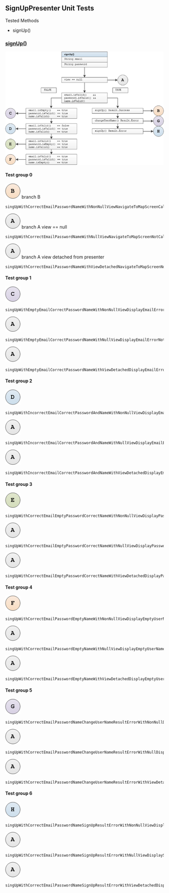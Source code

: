 ## SignUpPresenter Unit Tests

Tested Methods

-  signUp()



### <u>signUp()</u>



![](unit/sign_in_presenter_sign_up.png)





#### Test group 0	

![](unit/b.png)  branch B

```
singUpWithCorrectEmailPasswordNameWithNonNullViewNavigateToMapScreenCalled
```

![](unit/a.png)	branch A 	view == null

```
singUpWithCorrectEmailPasswordNameWithNullViewNavigateToMapScreenNotCalled
```

![](unit/a.png)	branch A	view detached from presenter

```
singUpWithCorrectEmailPasswordNameWithViewDetachedNavigateToMapScreenNotCalled
```



#### Test group 1

 ![](unit/c.png)

```
singUpWithEmptyEmailCorrectPasswordNameWithNonNullViewDisplayEmailErrorCalled
```

![](unit/a.png) 

```
singUpWithEmptyEmailCorrectPasswordNameWithNullViewDisplayEmailErrorNotCalled
```

![](unit/a.png) 

```
singUpWithEmptyEmailCorrectPasswordNameWithViewDetachedDisplayEmailErrorNotCalled
```



#### Test group 2

![](unit/d.png) 

```
singUpWithIncorrectEmailCorrectPasswordAndNameWithNonNullViewDisplayEmailErrorCalled
```

![](unit/a.png) 

```
singUpWithIncorrectEmailCorrectPasswordAndNameWithNullViewDisplayEmailErrorNotCalled
```

![](unit/a.png)  
```
singUpWithIncorrectEmailCorrectPasswordAndNameWithViewDetachedDisplayEmailErrorNotCalled
```



#### Test group 3

![](unit/e.png) 
```
singUpWithCorrectEmailEmptyPasswordCorrectNameWithNonNullViewDisplayPasswordErrorCalled
```
![](unit/a.png) 
```
singUpWithCorrectEmailEmptyPasswordCorrectNameWithNullViewDisplayPasswordErrorNotCalled
```
![](unit/a.png) 
```
singUpWithCorrectEmailEmptyPasswordCorrectNameWithViewDetachedDisplayPasswordErrorNotCalled
```



#### Test group 4

![](unit/f.png) 
```
singUpWithCorrectEmailPasswordEmptyNameWithNonNullViewDisplayEmptyUserNameErrorCalled
```
![](unit/a.png) 
```
singUpWithCorrectEmailPasswordEmptyNameWithNullViewDisplayEmptyUserNameErrorNotCalled
```
![](unit/a.png) 
```
singUpWithCorrectEmailPasswordEmptyNameWithViewDetachedDisplayEmptyUserNameErrorNotCalled
```



#### Test group 5

![](unit/g.png) 
```
singUpWithCorrectEmailPasswordNameChangeUserNameResultErrorWithNonNullDisplayChangeUserNameErrorCalled
```
![](unit/a.png) 
```
singUpWithCorrectEmailPasswordNameChangeUserNameResultErrorWithNullDisplayChangeUserNameErrorNotCalled
```
![](unit/a.png) 
```
singUpWithCorrectEmailPasswordNameChangeUserNameResultErrorWithViewDetachedDisplayChangeUserNameErrorNotCalled
```



#### Test group 6

![](unit/h.png) 
```
singUpWithCorrectEmailPasswordNameSignUpResultErrorWithNonNullViewDisplaySignUpErrorCalled
```
![](unit/a.png) 
```
singUpWithCorrectEmailPasswordNameSignUpResultErrorWithNullViewDisplaySignUpErrorNotCalled
```
![](unit/a.png) 
```
singUpWithCorrectEmailPasswordNameSignUpResultErrorWithViewDetachedDisplaySignUpErrorNotCalled
```


